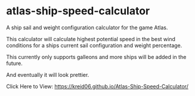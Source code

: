 # atlas-ship-speed-calculator
A ship sail and weight configuration calculator for the game Atlas.

This calculator will calculate highest potential speed in the best wind conditions for a ships current sail configuration and weight percentage.

This currently only supports galleons and more ships will be added in the future.

And eventually it will look prettier.

Click Here to View:
https://kreid06.github.io/Atlas-Ship-Speed-Calculator/
